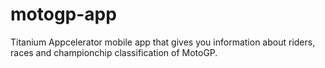# motogp-app
Titanium Appcelerator mobile app that gives you information about riders, races and championchip classification of MotoGP.
